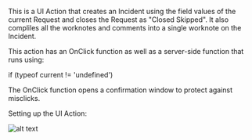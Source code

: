 This is a UI Action that creates an Incident using the field values of the current Request and closes the Request as "Closed Skipped".
It also compliles all the worknotes and comments into a single worknote on the Incident.

This action has an OnClick function as well as a server-side function that runs using:

if (typeof current != 'undefined')

The OnClick function opens a confirmation window to protect against misclicks.

Setting up the UI Action:

![alt text](https://github.com/ezratkim/code-snippets/blob/main/UI%20Actions/Convert%20Request%20to%20Incident/UIActionScreenshot.png)
